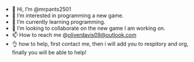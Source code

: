 - 👋 Hi, I’m @mrpants2501
- 👀 I’m interested in programming a new game.
- 🌱 I’m currently learning programming.
- 💞️ I’m looking to collaborate on the new game I am working on.
- 📫 How to reach me @oliverdavis09@outlook.com
- 👌 how to help, first contact me, then i will add you to respitory and org, finally you will be able to help!

